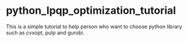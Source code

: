# python_lpqp_optimization_tutorial
This is a simple tutorial to help person who want to choose python library such as cvxopt, pulp and gurobi.
